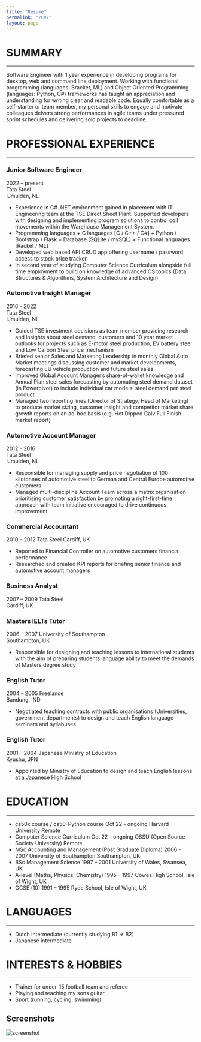 ```yaml
---
title: "Resume"
permalink: "/CV/"
layout: page
---
```


# SUMMARY
---  
Software Engineer with 1 year experience in developing programs for desktop, web and command line deployment.  Working with functional programming (languages: Bracket, ML) and Object Oriented Programming (languages: Python, C#) frameworks has taught an appreciation and understanding for writing clear and readable code.  Equally comfortable as a self-starter or team member, my personal skills to engage and motivate colleagues delvers strong performances in agile teams under pressured sprint schedules and delivering solo projects to deadline.  
  
    
# PROFESSIONAL EXPERIENCE
***
### Junior Software Engineer
2022 – present  
Tata Steel  
IJmuiden, NL

+ Experience in C# .NET environment gained in placement with IT Engineering team at the TSE Direct Sheet Plant.  Supported developers with designing and implementing program solutions to control coil movements within the Warehouse Management System.
+ Programming languages
        + C languages [C / C++ / C#]
        + Python / Bootstrap / Flask
        + Database [SQLite / mySQL]
        + Functional languages [Racket / ML]
+ Developed web based API CRUD app offering username / password access to stock price tracker
+ In second year of studying Computer Science Curriculum alongside full time employment to build on knowledge of advanced CS topics (Data Structures & Algorithms, System Architecture and Design)

  
### Automotive Insight Manager							
2016 - 2022  
Tata Steel  
IJmuiden, NL  
+ Guided TSE investment decisions as team member providing research and insights about steel demand, customers and 10 year market outlooks  for projects such as E-motor steel production, EV battery steel and Low Carbon Steel price mechanism
+ Briefed senior Sales and Marketing Leadership in monthly Global Auto Market meetings discussing customer and market developments, forecasting EU vehicle production and future steel sales
+ Improved Global Account Manager’s share-of-wallet knowledge and Annual Plan steel sales forecasting by automating steel demand dataset (in Powerpivot) to include individual car models’ steel demand per steel product
+ Managed two reporting lines (Director of Strategy, Head of Marketing) to produce market sizing, customer insight and competitor market share growth reports on an ad-hoc basis (e.g. Hot Dipped Galv Full Finish market report)


### Automotive Account Manager              						
2012 - 2016  
Tata Steel  
IJmuiden, NL
+ Responsible for managing supply and price negotiation of 100 kilotonnes of automotive steel to German and Central Europe automotive customers 
+ Managed multi-discipline Account Team across a matrix organisation prioritising customer satisfaction by promoting a right-first-time approach with team initiative encouraged to drive continuous improvement


### Commercial Accountant								
2010 – 2012
Tata Steel
Cardiff, UK

+ Reported to Financial Controller on automotive customers financial performance  
+ Researched and created KPI reports for briefing senior finance and automotive account managers


### Business Analyst									
2007 – 2009
Tata Steel										
Cardiff, UK


### Masters IELTs Tutor								
2006 – 2007
University of Southampton							
Southampton, UK

+ Responsible for designing and teaching lessons to international students with the aim of preparing  students language ability to meet the demands of Masters degree study


### English Tutor									
2004 – 2005
Freelance			 							
Bandung, IND

+ Negotiated teaching contracts with public organisations (Universities, government departments) to design and teach English language seminars and syllabuses


### English Tutor									
2001 – 2004
Japanese Ministry of Education							
Kyushu, JPN

+ Appointed by Ministry of Education to design and teach English lessons at a Japanese High School


# EDUCATION
---
+ cs50x course / cs50-Python course								Oct 22 - ongoing
Harvard University										Remote
+ Computer Science Curriculum						            Oct 22 - ongoing
OSSU (Open Source Society University)							Remote
+ MSc Accounting and Management (Post Graduate Diploma)				2006 – 2007
University of Southampton							Southampton, UK
+ BSc Management Science								1997 – 2001
University of Wales, Swansea, UK
+ A-level (Maths, Physics, Chemistry)							1995 – 1997
Cowes High School, Isle of Wight, UK
+ GCSE (10)										1991 –  1995
Ryde School, Isle of Wight, UK


# LANGUAGES
---
+ Dutch intermediate (currently studying B1 -> B2) 						
+ Japanese intermediate			


# INTERESTS & HOBBIES
---
+ Trainer for under-15 football team and referee
+ Playing and teaching my sons guitar 
+ Sport (running, cycling, swimming) 


## Screenshots

![screenshot](https://user-images.githubusercontent.com/4943215/109431850-cd711780-7a08-11eb-8601-2763f2ee6bb4.png)


